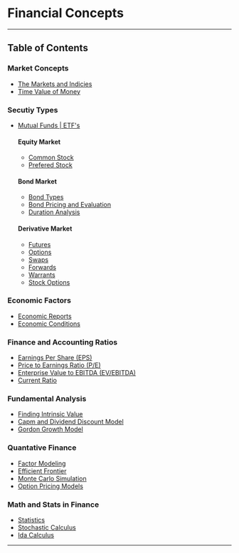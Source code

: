 # Financial Concepts 
---

## Table of Contents 
<h3>Market Concepts</h3>

- [The Markets and Indicies](finance_concepts/1marketConcepts.md)
- [Time Value of Money](finance_concepts/1marketConcepts.md)

<h3>Secutiy Types</h3>

- [Mutual Funds | ETF's](finance_concepts/2securityTypes.md)

    <h4>Equity Market</h4>

    - [Common Stock](finance_concepts/2securityTypes.md)
    - [Prefered Stock](finance_concepts/2securityTypes.md)

    <h4>Bond Market</h4>

    - [Bond Types](finance_concepts/2securityTypes.md)
    - [Bond Pricing and Evaluation](finance_concepts/2securityTypes.md)
    - [Duration Analysis](finance_concepts/2securityTypes.md)

    <h4>Derivative Market</h4>

    - [Futures](finance_concepts/2securityTypes.md)
    - [Options](finance_concepts/2securityTypes.md)
    - [Swaps](finance_concepts/2securityTypes.md)
    - [Forwards](finance_concepts/2securityTypes.md)
    - [Warrants](finance_concepts/2securityTypes.md)
    - [Stock Options](finance_concepts/2securityTypes.md)

<h3>Economic Factors</h3>

- [Economic Reports](finance_concepts/3economicFactors.md)
- [Economic Conditions](finance_concepts/3economicFactors.md)

<h3>Finance and Accounting Ratios</h3>

- [Earnings Per Share (EPS)](finance_concepts/4ratios.md)
- [Price to Earnings Ratio (P/E)](finance_concepts/4ratios.md)
- [Enterprise Value to EBITDA (EV/EBITDA)](finance_concepts/4ratios.md)
- [Current Ratio](finance_concepts/4ratios.md)

<h3>Fundamental Analysis</h3>

- [Finding Intrinsic Value](finance_concepts/5fundamental.md)
- [Capm and Dividend Discount Model](finance_concepts/5fundamental.md)
- [Gordon Growth Model](finance_concepts/5fundamental.md)

<h3>Quantative Finance</h3>

- [Factor Modeling](finance_concepts/5quantFinance.mdfinance_concepts/6mathStats.md)
- [Efficient Frontier](finance_concepts/5quantFinance.mdfinance_concepts/6mathStats.md)
- [Monte Carlo Simulation](finance_concepts/5quantFinance.mdfinance_concepts/6mathStats.md)
- [Option Pricing Models](finance_concepts/5quantFinance.mdfinance_concepts/6mathStats.md)

<h3>Math and Stats in Finance</h3>

- [Statistics](finance_concepts/6mathStats.md)
- [Stochastic Calculus](finance_concepts/6mathStats.md)
- [Ida Calculus](finance_concepts/6mathStats.md)
---

